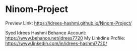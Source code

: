 # Ninom-Project
Preview Link:
https://idrees-hashmi.github.io/Ninom-Project/

Syed Idrees Hashmi
Behance Account: https://www.behance.net/idrees7720 
My Linkdine Profile: https://www.linkedin.com/in/idrees-hashmi7720/
